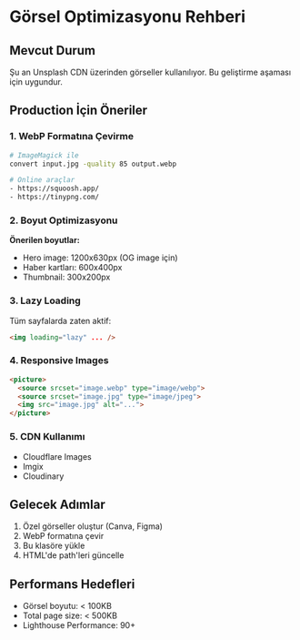 # Görsel Optimizasyonu Rehberi

## Mevcut Durum
Şu an Unsplash CDN üzerinden görseller kullanılıyor. Bu geliştirme aşaması için uygundur.

## Production İçin Öneriler

### 1. WebP Formatına Çevirme
```bash
# ImageMagick ile
convert input.jpg -quality 85 output.webp

# Online araçlar
- https://squoosh.app/
- https://tinypng.com/
```

### 2. Boyut Optimizasyonu
**Önerilen boyutlar:**
- Hero image: 1200x630px (OG image için)
- Haber kartları: 600x400px
- Thumbnail: 300x200px

### 3. Lazy Loading
Tüm sayfalarda zaten aktif:
```html
<img loading="lazy" ... />
```

### 4. Responsive Images
```html
<picture>
  <source srcset="image.webp" type="image/webp">
  <source srcset="image.jpg" type="image/jpeg">
  <img src="image.jpg" alt="...">
</picture>
```

### 5. CDN Kullanımı
- Cloudflare Images
- Imgix
- Cloudinary

## Gelecek Adımlar
1. Özel görseller oluştur (Canva, Figma)
2. WebP formatına çevir
3. Bu klasöre yükle
4. HTML'de path'leri güncelle

## Performans Hedefleri
- Görsel boyutu: < 100KB
- Total page size: < 500KB
- Lighthouse Performance: 90+
